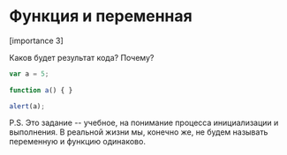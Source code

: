 # Функция и переменная

[importance 3]

Каков будет результат кода? Почему?

```js
var a = 5; 
 
function a() { }

alert(a);
```

P.S. Это задание -- учебное, на понимание процесса инициализации и выполнения. В реальной жизни мы, конечно же, не будем называть переменную и функцию одинаково. 
